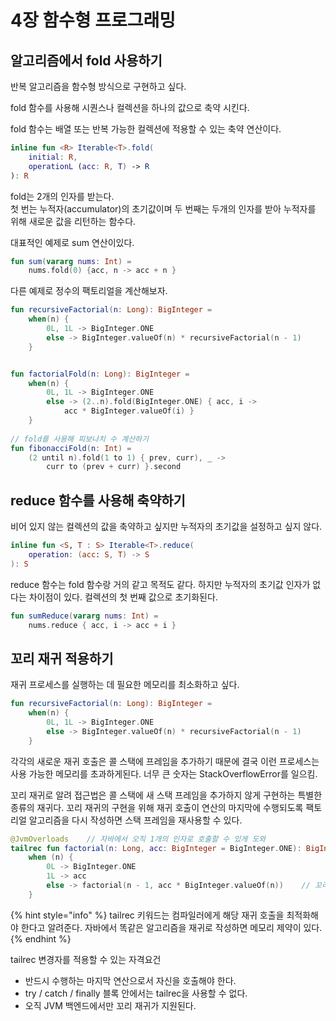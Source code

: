 # 4장 함수형 프로그래밍

## 알고리즘에서 fold 사용하기

반복 알고리즘을 함수형 방식으로 구현하고 싶다.

fold 함수를 사용해 시퀀스나 컬렉션을 하나의 값으로 축약 시킨다.

fold 함수는 배열 또는 반복 가능한 컬렉션에 적용할 수 있는 축약 연산이다.

```kotlin
inline fun <R> Iterable<T>.fold(
    initial: R,
    operationL (acc: R, T) -> R
): R
```

fold는 2개의 인자를 받는다.  
첫 번는 누적자\(accumulator\)의 초기값이며 두 번째는 두개의 인자를 받아 누적자를 위해 새로운 값을 리턴하는 함수다.

대표적인 예제로 sum 연산이있다.

```kotlin
fun sum(vararg nums: Int) =
    nums.fold(0) {acc, n -> acc + n }
```

다른 예제로 정수의 팩토리얼을 계산해보자.

```kotlin
fun recursiveFactorial(n: Long): BigInteger =
    when(n) {
        0L, 1L -> BigInteger.ONE
        else -> BigInteger.valueOf(n) * recursiveFactorial(n - 1)
    }


fun factorialFold(n: Long): BigInteger =
    when(n) {
        0L, 1L -> BigInteger.ONE
        else -> (2..n).fold(BigInteger.ONE) { acc, i ->
            acc * BigInteger.valueOf(i) }
    }
    
// fold를 사용해 피보나치 수 계산하기
fun fibonacciFold(n: Int) =
    (2 until n).fold(1 to 1) { prev, curr), _ ->
        curr to (prev + curr) }.second
```

## reduce 함수를 사용해 축약하기

비어 있지 않는 컬렉션의 값을 축약하고 싶지만 누적자의 초기값을 설정하고 싶지 않다.

```kotlin
inline fun <S, T : S> Iterable<T>.reduce(
    operation: (acc: S, T) -> S
): S
```

reduce 함수는 fold 함수랑 거의 같고 목적도 같다. 하지만 누적자의 초기값 인자가 없다는 차이점이 있다. 컬렉션의 첫 번째 값으로 초기화된다.

```kotlin
fun sumReduce(vararg nums: Int) =
    nums.reduce { acc, i -> acc + i }
```

## 꼬리 재귀 적용하기

재귀 프로세스를 실행하는 데 필요한 메모리를 최소화하고 싶다.

```kotlin
fun recursiveFactorial(n: Long): BigInteger =
    when(n) {
        0L, 1L -> BigInteger.ONE
        else -> BigInteger.valueOf(n) * recursiveFactorial(n - 1)
    }
```

각각의 새로운 재귀 호출은 콜 스택에 프레임을 추가하기 때문에 결국 이런 프로세스는 사용 가능한 메모리를 초과하게된다. 너무 큰 숫자는 StackOverflowError를 일으킴.

꼬리 재귀로 알려 접근법은 콜 스택에 새 스택 프레임을 추가하지 않게 구현하는 특별한 종류의 재귀다. 꼬리 재귀의 구현을 위해 재귀 호출이 연산의 마지막에 수행되도록 팩토리얼 알고리즘을 다시 작성하면 스택 프레임을 재사용할 수 있다.

```kotlin
@JvmOverloads    // 자바에서 오직 1개의 인자로 호출할 수 있게 도와
tailrec fun factorial(n: Long, acc: BigInteger = BigInteger.ONE): BigInteger =
    when (n) {
        0L -> BigInteger.ONE
        1L -> acc
        else -> factorial(n - 1, acc * BigInteger.valueOf(n))    // 꼬리 재귀 호
    }
```

{% hint style="info" %}
tailrec 키워드는 컴파일러에게 해당 재귀 호출을 최적화해야 한다고 알려준다. 자바에서 똑같은 알고리즘을 재귀로 작성하면 메모리 제약이 있다.
{% endhint %}

tailrec 변경자를 적용할 수 있는 자격요건

* 반드시 수행하는 마지막 연산으로서 자신을 호출해야 한다.
* try / catch / finally 블록 안에서는 tailrec을 사용할 수 없다.
* 오직 JVM 백엔드에서만 꼬리 재귀가 지원된다.

